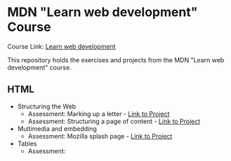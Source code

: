 # MDN "Learn web development" Course

Course Link: [Learn web development](https://developer.mozilla.org/en-US/docs/Learn)

This repository holds the exercises and projects from the MDN "Learn web development" course.

## HTML
- Structuring the Web
    - Assessment: Marking up a letter - [Link to Project](HTML/Assessment%2001%20-%20Marking%20up%20a%20letter)
    - Assessment: Structuring a page of content - [Link to Project](HTML/Assessment%2002%20-%20Structuring%20a%20page%20of%20content)
- Multimedia and embedding
    - Assessment: Mozilla splash page - [Link to Project](HTML/Assessment%2003%20-%20Mozilla%20splash%20page)
- Tables
    - Assessment: 